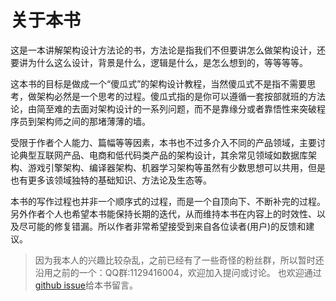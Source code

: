 # 关于本书

这是一本讲解架构设计方法论的书，方法论是指我们不但要讲怎么做架构设计，还要讲为什么这么设计，背景是什么，逻辑是什么，是怎么想到的，等等等等。

这本书的目标是做成一个“傻瓜式”的架构设计教程，当然傻瓜式不是指不需要思考，做架构必然是一个思考的过程。傻瓜式指的是你可以遵循一套按部就班的方法论，由简至难的去面对架构设计的一系列问题，而不是靠缘分或者靠悟性来突破程序员到架构师之间的那堵薄薄的墙。

受限于作者个人能力、篇幅等等因素，本书也不过多介入不同的产品领域，主要讨论典型互联网产品、电商和低代码类产品的架构设计，其余常见领域如数据库架构、游戏引擎架构、编译器架构、机器学习架构等虽然有少数思想可以共用，但是也有更多该领域独特的基础知识、方法论及生态等。

本书的写作过程也并非一个顺序式的过程，而是一个自顶向下、不断补完的过程。另外作者个人也希望本书能保持长期的迭代，从而维持本书在内容上的时效性、以及尽可能的修复错漏。所以作者非常希望接受到来自各位读者(用户)的反馈和建议。

> 因为我本人的兴趣比较杂乱，之前已经有了一些奇怪的粉丝群，所以暂时还沿用之前的一个：QQ群:1129416004，欢迎加入提问或讨论。
> 也欢迎通过[github issue](https://github.com/tdzl2003/arch_design_one_two_three/issues)给本书留言。
